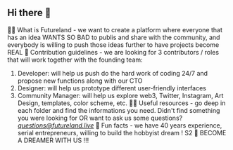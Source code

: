 ## Hi there 👋

🙋‍♀️ What is Futureland - we want to create a platform where everyone that has an idea WANTS SO BAD to publis and share with the community, and everybody is willing to push those ideas further to have projects become REAL
🌈 Contribution guidelines - we are looking for 3 contributors / roles that will work together with the founding team:
1. Developer: will help us push do the hard work of coding 24/7 and propose new functions along with our CTO
2. Designer: will help us prototype different user-friendly interfaces
3. Community Manager: will help us explore web3, Twitter, Instagram, Art Design, templates, color scheme, etc.
👩‍💻 Useful resources - go deep in each folder and find the informations you need. Didn't find something you were looking for OR want to ask us some questions? *questions@futureland.live*
🍿 Fun facts - we have 40 years experience, serial entrepreneurs, willing to build the hobbyist dream ! S2
🧙 BECOME A DREAMER WITH US !!!

